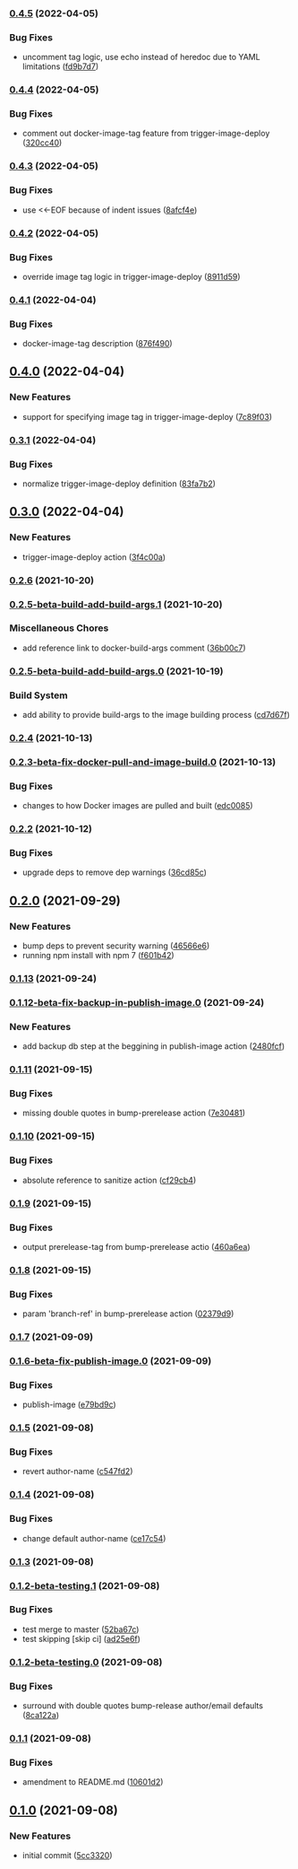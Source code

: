 ### [0.4.5](https://github.com/thedigbee/actions/compare/v0.4.4...v0.4.5) (2022-04-05)


### Bug Fixes

* uncomment tag logic, use echo instead of heredoc due to YAML limitations ([fd9b7d7](https://github.com/thedigbee/actions/commit/fd9b7d73625f6853daabf9f45d02dc6ca113f811))

### [0.4.4](https://github.com/thedigbee/actions/compare/v0.4.3...v0.4.4) (2022-04-05)


### Bug Fixes

* comment out docker-image-tag feature from trigger-image-deploy ([320cc40](https://github.com/thedigbee/actions/commit/320cc40ec11f3d2bf1ae0ed695f0f24be5201d20))

### [0.4.3](https://github.com/thedigbee/actions/compare/v0.4.2...v0.4.3) (2022-04-05)


### Bug Fixes

* use <<-EOF because of indent issues ([8afcf4e](https://github.com/thedigbee/actions/commit/8afcf4e0840b3db9b2c11d094f61406e25a4a3c0))

### [0.4.2](https://github.com/thedigbee/actions/compare/v0.4.1...v0.4.2) (2022-04-05)


### Bug Fixes

* override image tag logic in trigger-image-deploy ([8911d59](https://github.com/thedigbee/actions/commit/8911d59413e6b20cabe17fd97c7b9fff08cc3635))

### [0.4.1](https://github.com/thedigbee/actions/compare/v0.4.0...v0.4.1) (2022-04-04)


### Bug Fixes

* docker-image-tag description ([876f490](https://github.com/thedigbee/actions/commit/876f490c5bee38d41d4e78ceb77dd154ef8d7ea0))

## [0.4.0](https://github.com/thedigbee/actions/compare/v0.3.1...v0.4.0) (2022-04-04)


### New Features

* support for specifying image tag in trigger-image-deploy ([7c89f03](https://github.com/thedigbee/actions/commit/7c89f03eefe8d257f5069c401878acdf67fdc783))

### [0.3.1](https://github.com/thedigbee/actions/compare/v0.3.0...v0.3.1) (2022-04-04)


### Bug Fixes

* normalize trigger-image-deploy definition ([83fa7b2](https://github.com/thedigbee/actions/commit/83fa7b22fae37d99264265316417b4e2d7a428d4))

## [0.3.0](https://github.com/thedigbee/actions/compare/v0.2.6...v0.3.0) (2022-04-04)


### New Features

* trigger-image-deploy action ([3f4c00a](https://github.com/thedigbee/actions/commit/3f4c00a7a908c30ef661336b2c279859d58535f3))

### [0.2.6](https://github.com/thedigbee/actions/compare/v0.2.5-beta-build-add-build-args.1...v0.2.6) (2021-10-20)

### [0.2.5-beta-build-add-build-args.1](https://github.com/thedigbee/actions/compare/v0.2.5-beta-build-add-build-args.0...v0.2.5-beta-build-add-build-args.1) (2021-10-20)


### Miscellaneous Chores

* add reference link to docker-build-args comment ([36b00c7](https://github.com/thedigbee/actions/commit/36b00c7792731d398dc0ca13aa9668debc7db6c7))

### [0.2.5-beta-build-add-build-args.0](https://github.com/thedigbee/actions/compare/v0.2.4...v0.2.5-beta-build-add-build-args.0) (2021-10-19)


### Build System

* add ability to provide build-args to the image building process ([cd7d67f](https://github.com/thedigbee/actions/commit/cd7d67f807f0b74a7e0e8339896e80d7de25a0d8))

### [0.2.4](https://github.com/thedigbee/actions/compare/v0.2.3-beta-fix-docker-pull-and-image-build.0...v0.2.4) (2021-10-13)

### [0.2.3-beta-fix-docker-pull-and-image-build.0](https://github.com/thedigbee/actions/compare/v0.2.2...v0.2.3-beta-fix-docker-pull-and-image-build.0) (2021-10-13)


### Bug Fixes

* changes to how Docker images are pulled and built ([edc0085](https://github.com/thedigbee/actions/commit/edc0085fe9cfaa4e5edd48db81c8e366f96ce243))

### [0.2.2](https://github.com/thedigbee/actions/compare/v0.2.0...v0.2.2) (2021-10-12)


### Bug Fixes

* upgrade deps to remove dep warnings ([36cd85c](https://github.com/thedigbee/actions/commit/36cd85c2b9be12267cc9e95d0ac8fbd7a6f3c4f2))

## [0.2.0](https://github.com/thedigbee/actions/compare/v0.1.13...v0.2.0) (2021-09-29)


### New Features

* bump deps to prevent security warning ([46566e6](https://github.com/thedigbee/actions/commit/46566e669c4f3032d3bed0e4d0af91ac1793df72))
* running npm install with npm 7 ([f601b42](https://github.com/thedigbee/actions/commit/f601b42872f6109c67831e89e7a383a8dbc4d770))

### [0.1.13](https://github.com/thedigbee/actions/compare/v0.1.12-beta-fix-backup-in-publish-image.0...v0.1.13) (2021-09-24)

### [0.1.12-beta-fix-backup-in-publish-image.0](https://github.com/thedigbee/actions/compare/v0.1.11...v0.1.12-beta-fix-backup-in-publish-image.0) (2021-09-24)


### New Features

* add backup db step at the beggining in publish-image action ([2480fcf](https://github.com/thedigbee/actions/commit/2480fcf21566805a64ce73f4b7cee38268ba9126))

### [0.1.11](https://github.com/thedigbee/actions/compare/v0.1.10...v0.1.11) (2021-09-15)


### Bug Fixes

* missing double quotes in bump-prerelease action ([7e30481](https://github.com/thedigbee/actions/commit/7e30481e10b2276a5c12c3aca8d7f0d5f91e5468))

### [0.1.10](https://github.com/thedigbee/actions/compare/v0.1.9...v0.1.10) (2021-09-15)


### Bug Fixes

* absolute reference to sanitize action ([cf29cb4](https://github.com/thedigbee/actions/commit/cf29cb4a1ddac366f7139725ba6a8f387ed1a3ae))

### [0.1.9](https://github.com/thedigbee/actions/compare/v0.1.8...v0.1.9) (2021-09-15)


### Bug Fixes

* output prerelease-tag from bump-prerelease actio ([460a6ea](https://github.com/thedigbee/actions/commit/460a6eae6fc59291f13a054e96902af465660886))

### [0.1.8](https://github.com/thedigbee/actions/compare/v0.1.7...v0.1.8) (2021-09-15)


### Bug Fixes

* param 'branch-ref' in bump-prerelease action ([02379d9](https://github.com/thedigbee/actions/commit/02379d9d1089d72fa3322fb571a04396ee2b209b))

### [0.1.7](https://github.com/thedigbee/actions/compare/v0.1.6-beta-fix-publish-image.0...v0.1.7) (2021-09-09)

### [0.1.6-beta-fix-publish-image.0](https://github.com/thedigbee/actions/compare/v0.1.5...v0.1.6-beta-fix-publish-image.0) (2021-09-09)


### Bug Fixes

* publish-image ([e79bd9c](https://github.com/thedigbee/actions/commit/e79bd9cc5e3a4336b312c3464fc89d8134b7537c))

### [0.1.5](https://github.com/thedigbee/actions/compare/v0.1.4...v0.1.5) (2021-09-08)


### Bug Fixes

* revert author-name ([c547fd2](https://github.com/thedigbee/actions/commit/c547fd2e81ffb90e36716e2973423db73cebd129))

### [0.1.4](https://github.com/thedigbee/actions/compare/v0.1.3...v0.1.4) (2021-09-08)


### Bug Fixes

* change default author-name ([ce17c54](https://github.com/thedigbee/actions/commit/ce17c5461386bd2c5dab395765a0a3855956d8d1))

### [0.1.3](https://github.com/thedigbee/actions/compare/v0.1.2-beta-testing.1...v0.1.3) (2021-09-08)

### [0.1.2-beta-testing.1](https://github.com/thedigbee/actions/compare/v0.1.2-beta-testing.0...v0.1.2-beta-testing.1) (2021-09-08)


### Bug Fixes

* test merge to master ([52ba67c](https://github.com/thedigbee/actions/commit/52ba67cb72155174bd1285a56b3e029d60b6fb3b))
* test skipping [skip ci] ([ad25e6f](https://github.com/thedigbee/actions/commit/ad25e6fd792256316185009bf162fbe97123f5d6))

### [0.1.2-beta-testing.0](https://github.com/thedigbee/actions/compare/v0.1.1...v0.1.2-beta-testing.0) (2021-09-08)


### Bug Fixes

* surround with double quotes bump-release author/email defaults ([8ca122a](https://github.com/thedigbee/actions/commit/8ca122a8d5c1e5302030f3884764e79d90c52bdb))

### [0.1.1](https://github.com/thedigbee/actions/compare/v0.1.0...v0.1.1) (2021-09-08)


### Bug Fixes

* amendment to README.md ([10601d2](https://github.com/thedigbee/actions/commit/10601d2496182dd9f90dd7752228967ab42d4f4d))

## [0.1.0](https://github.com/thedigbee/actions/compare/5cc3320e24b35a8743ba6f7fa34dbec4cba37382...v0.1.0) (2021-09-08)


### New Features

* initial commit ([5cc3320](https://github.com/thedigbee/actions/commit/5cc3320e24b35a8743ba6f7fa34dbec4cba37382))

